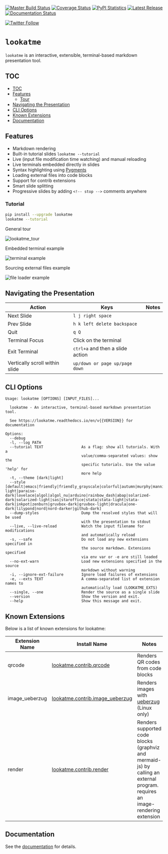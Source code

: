[![Master Build Status](https://travis-ci.org/d0c-s4vage/lookatme.svg?branch=master)](https://travis-ci.org/d0c-s4vage/lookatme)
[![Coverage Status](https://coveralls.io/repos/github/d0c-s4vage/lookatme/badge.svg?branch=master)](https://coveralls.io/github/d0c-s4vage/lookatme?branch=master)
[![PyPI Statistics](https://img.shields.io/pypi/dm/lookatme)](https://pypistats.org/packages/lookatme)
[![Latest Release](https://img.shields.io/pypi/v/lookatme)](https://pypi.python.org/pypi/lookatme/)
[![Documentation Status](https://readthedocs.org/projects/lookatme/badge/?version=latest)](https://lookatme.readthedocs.io/en/latest/)

[![Twitter Follow](https://img.shields.io/twitter/follow/d0c_s4vage?style=plastic)](https://twitter.com/d0c_s4vage)

# `lookatme`

`lookatme` is an interactive, extensible, terminal-based markdown presentation
tool.

## TOC

- [TOC](#toc)
- [Features](#features)
  * [Tour](#tour)
- [Navigating the Presentation](#navigating-the-presentation)
- [CLI Options](#cli-options)
- [Known Extensions](#known-extensions)
- [Documentation](#documentation)

## Features

* Markdown rendering
* Built-in tutorial slides `lookatme --tutorial`
* Live (input file modification time watching) and manual reloading
* Live terminals embedded directly in slides
* Syntax highlighting using [Pygments](https://pygments.org/)
* Loading external files into code blocks
* Support for contrib extensions
* Smart slide splitting
* Progressive slides by adding `<!-- stop -->` comments anywhere

### Tutorial

```bash
pip install --upgrade lookatme
lookatme --tutorial
```

General tour

![lookatme_tour](docs/source/_static/lookatme_tour.gif)

Embedded terminal example

![terminal example](docs/source/_static/ext_terminal_example.gif)

Sourcing external files example

![file loader example](docs/source/_static/ext_file_loader_example.gif)

## Navigating the Presentation

| Action                         | Keys                             | Notes |
|--------------------------------|----------------------------------|-------|
| Next Slide                     | `l j right space`                |       |
| Prev Slide                     | `h k left delete backspace`      |       |
| Quit                           | `q Q`                            |       |
| Terminal Focus                 | Click on the terminal            |       |
| Exit Terminal                  | `ctrl+a` and then a slide action |       |
| Vertically scroll within slide | `up/down or page up/page down`   |       |

## CLI Options

```
Usage: lookatme [OPTIONS] [INPUT_FILES]...

  lookatme - An interactive, terminal-based markdown presentation tool.

  See https://lookatme.readthedocs.io/en/v{{VERSION}} for documentation

Options:
  --debug
  -l, --log PATH
  --tutorial TEXT                 As a flag: show all tutorials. With a
                                  value/comma-separated values: show the
                                  specific tutorials. Use the value 'help' for
                                  more help
  -t, --theme [dark|light]
  --style [default|emacs|friendly|friendly_grayscale|colorful|autumn|murphy|manni|material|monokai|perldoc|pastie|borland|trac|native|fruity|bw|vim|vs|tango|rrt|xcode|igor|paraiso-light|paraiso-dark|lovelace|algol|algol_nu|arduino|rainbow_dash|abap|solarized-dark|solarized-light|sas|staroffice|stata|stata-light|stata-dark|inkpot|zenburn|gruvbox-dark|gruvbox-light|dracula|one-dark|lilypond|nord|nord-darker|github-dark]
  --dump-styles                   Dump the resolved styles that will be used
                                  with the presentation to stdout
  --live, --live-reload           Watch the input filename for modifications
                                  and automatically reload
  -s, --safe                      Do not load any new extensions specified in
                                  the source markdown. Extensions specified
                                  via env var or -e are still loaded
  --no-ext-warn                   Load new extensions specified in the source
                                  markdown without warning
  -i, --ignore-ext-failure        Ignore load failures of extensions
  -e, --exts TEXT                 A comma-separated list of extension names to
                                  automatically load (LOOKATME_EXTS)
  --single, --one                 Render the source as a single slide
  --version                       Show the version and exit.
  --help                          Show this message and exit.
```

## Known Extensions

Below is a list of known extensions for lookatme:

| Extension Name | Install Name                                                                                     | Notes                                                                                                                         |
|----------------|--------------------------------------------------------------------------------------------------|-------------------------------------------------------------------------------------------------------------------------------|
| qrcode         | [lookatme.contrib.qrcode](https://github.com/d0c-s4vage/lookatme.contrib.qrcode)                 | Renders QR codes from code blocks                                                                                             |
| image_ueberzug | [lookatme.contrib.image_ueberzug](https://github.com/d0c-s4vage/lookatme.contrib.image_ueberzug) | Renders images with [ueberzug](https://github.com/seebye/ueberzug) (Linux only)                                               |
| render         | [lookatme.contrib.render](https://github.com/d0c-s4vage/lookatme.contrib.render)                 | Renders supported code blocks (graphviz and mermaid-js) by calling an external program. requires an image-rendering extension |

## Documentation

See the [documentation](https://lookatme.readthedocs.io/en/latest/) for details.
